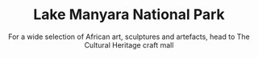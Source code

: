 ---
layout: destination
category: private-safari
permalink: /:categories/:title/
title: Lake Manyara National Park
subtitle: "For a wide selection of African art, sculptures and artefacts, head to The Cultural Heritage craft mall"

sys:
  icon: 🏞️
  circuit: Northen Circuit
  review: "Memorable Experience"
  price: N/A
  best_time: 👍 June to September 
  accommodation:
    five_star: "N/A"
    mid_star: "N/A" 
    camp: "N/A"
  image:
    alt: Ngorongoro Conservation Area
    url: "./img/uploads/cultural-heritage-bango-kibokoland-adventures.jpg"

image_corousel:
  - image: "./img/uploads/cultural-heritage-culture-inside-chamber-kibokoland-adventures.jpg"
  - image: "./img/uploads/cultural-heritage-culture-building-kibokoland-adventures.jpg"
  - image: "./img/uploads/cultural-heritage-culture-building-kibokoland-adventures.jpg"
  - image: "./img/uploads/cultural-heritage-bango-kibokoland-adventures.jpg"

overview:


  intro:
    - paragraph: "Located beneath the cliffs of Manyara escarpment on the edge of Rift valley, it offers varied ecosystems, incredible bird life and breath taking views. It worthies’ destination in its own way since, it’s a home to an incredible array of bird life that strives on its brackish waters. Including pink flamingos, yellow billed storks’ swoop, corkscrew, heron’s flap."

    - paragraph: "The wonderful mosaic attracts the whole host of animals like gazelles, zebras, monkeys, and hippo too. Lions in Manyara are a bit different from other park; they definitely built a behavior of climbing trees during afternoon. Though they haven’t mastered carrying their preys up trees separate from leopards who manage that" 
  
  tour_details:
    when: "open for tours and activities 9am - 4.30pm every day of the year"
    duration: "4 Hours"
    language: "English"
    price_includes: "includes visit guided and transport."
    transport: "Toyota Landcruiser."
    itinerary: "Arusha > moshi > northwest Mt. Kilimanjaro"

  setting:
    activities: "bird watching and Game drives"
    hashtags: >
      " #️⃣ birding and #️⃣  wildlife tour. #️⃣   big five game"

  included:
    - item: Transport
    - item: Meals
    - item: Drinks
    - item: English speaking guide
    - item: Park fees
    - item: Full accommodation
    - item: Game drive



  excluded:
    - item: Personal items
    - item: International flights
    - item: Tips(tipping guideline)
    - item: Additional accommodation before and at the end of the tour




  remarks:
    - note: This tour involves some walking so wear comfortable shoes.
    - note: This is not a wheelchair accessible tour.


experience:
  what_to_see:
    - paragraph: "<b>Birding in Lake Manyara</b> Existence of birds in this habitat is huge often you will be able to see flocks of pelicans and flock of shading flamingos at the middle of the lake. Most of the birds in Manyara stay in the margins and floodplains like erons, spoonbills, egrets, stalks and other waders. Other species hides in evergreen forests; for instance crowned eagles, crested guinea fowl and the silvery cheeked hornbills."

    - paragraph: "<b>The vegetation</b> Between the steep western escarpments of Great Rift Valley there is shallow Lake Manyara which is in form of alkaline varies size according to season with a long silvery boat of salty deposits. Within lake there are wide grassy floodplains the more the move there comes mixed acacia woodlands, patches of evergreen forests."


    - paragraph: "<b>The wildlife Animals</b> The reserve includes plenty of animals like elephants, wildebeest, giraffes, buffalo, waterbucks, flamingoes, zebras, impala, and warthogs. In the game there are shy Kirk’s dik dik and klipspringer that you may need to search a little hard."

    - paragraph: "Trees tend to be a good habitat for popular lion climbers in the park, for that reason existence of healthy lions is made by forests and escarpments. Africa’s largest huge troops of baboons which its population is immediately observed by most of the guests."

  
expect:
  video: 
    url: <iframe width="560" height="315" src="https://www.youtube.com/embed/Ynf67DbR9yk" frameborder="0" allow="accelerometer; autoplay; encrypted-media; gyroscope; picture-in-picture" allowfullscreen></iframe>

itinerary:
  - paragraph: "It is in a distance of 126km (also 78miles) by car one can also take a trip from Arusha which only takes 1 to 2 hours to reach the destination. "
  - paragraph: "Reaching Mto wa Mbu you would need to rent a vehicle to enter the park via the gate way village which is accessible by bus. And park the car ready for a game drive in the park. Having lunch and continue with the game drive till evening. "
  - paragraph: "After an amazing tour hope to get a drive back to your drop off point to where you booked a hotel."

 
remarks:
  - paragraph: Book in advance, since this is one of our most popular day tours. The tour runs six days a week, so you can easily fit it intro your Town Tour itinerary .

  - paragraph: This can be encouporated in other packeges too, please create your bucket list and send it to us to we can create you a quote!



---